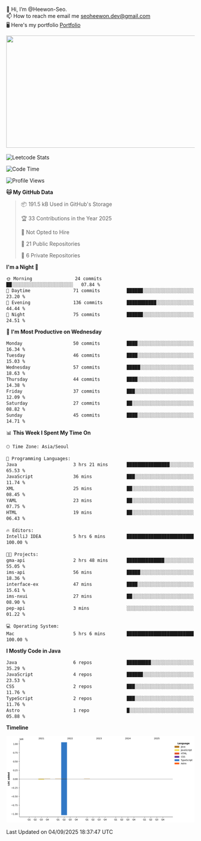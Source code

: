 👋 Hi, I’m @Heewon-Seo.  
📫 How to reach me email me seoheewon.dev@gmail.com   
🖥 Here's my portfolio [Portfolio](https://haileynotes.notion.site/HEEWON-SEO-f98fe97412ee4a6a94fd24fe6832f84c)

<a href="https://github.com/devxb/gitanimals">
<img
  src="https://render.gitanimals.org/farms/Heewon-Seo"
  width="600"
  height="300"
/>
</a>

![Leetcode Stats](https://leetcode.card.workers.dev/?username=Heewon-Seo)

 <!--START_SECTION:waka-->
![Code Time](http://img.shields.io/badge/Code%20Time-2%2C346%20hrs%2014%20mins-blue)

![Profile Views](http://img.shields.io/badge/Profile%20Views-0-blue)

**🐱 My GitHub Data** 

> 📦 191.5 kB Used in GitHub's Storage 
 > 
> 🏆 33 Contributions in the Year 2025
 > 
> 🚫 Not Opted to Hire
 > 
> 📜 21 Public Repositories 
 > 
> 🔑 6 Private Repositories 
 > 
**I'm a Night 🦉** 

```text
🌞 Morning                24 commits          ██░░░░░░░░░░░░░░░░░░░░░░░   07.84 % 
🌆 Daytime                71 commits          ██████░░░░░░░░░░░░░░░░░░░   23.20 % 
🌃 Evening                136 commits         ███████████░░░░░░░░░░░░░░   44.44 % 
🌙 Night                  75 commits          ██████░░░░░░░░░░░░░░░░░░░   24.51 % 
```
📅 **I'm Most Productive on Wednesday** 

```text
Monday                   50 commits          ████░░░░░░░░░░░░░░░░░░░░░   16.34 % 
Tuesday                  46 commits          ████░░░░░░░░░░░░░░░░░░░░░   15.03 % 
Wednesday                57 commits          █████░░░░░░░░░░░░░░░░░░░░   18.63 % 
Thursday                 44 commits          ████░░░░░░░░░░░░░░░░░░░░░   14.38 % 
Friday                   37 commits          ███░░░░░░░░░░░░░░░░░░░░░░   12.09 % 
Saturday                 27 commits          ██░░░░░░░░░░░░░░░░░░░░░░░   08.82 % 
Sunday                   45 commits          ████░░░░░░░░░░░░░░░░░░░░░   14.71 % 
```


📊 **This Week I Spent My Time On** 

```text
🕑︎ Time Zone: Asia/Seoul

💬 Programming Languages: 
Java                     3 hrs 21 mins       ████████████████░░░░░░░░░   65.53 % 
JavaScript               36 mins             ███░░░░░░░░░░░░░░░░░░░░░░   11.74 % 
XML                      25 mins             ██░░░░░░░░░░░░░░░░░░░░░░░   08.45 % 
YAML                     23 mins             ██░░░░░░░░░░░░░░░░░░░░░░░   07.75 % 
HTML                     19 mins             ██░░░░░░░░░░░░░░░░░░░░░░░   06.43 % 

🔥 Editors: 
IntelliJ IDEA            5 hrs 6 mins        █████████████████████████   100.00 % 

🐱‍💻 Projects: 
gma-api                  2 hrs 48 mins       ██████████████░░░░░░░░░░░   55.05 % 
ims-api                  56 mins             █████░░░░░░░░░░░░░░░░░░░░   18.36 % 
interface-ex             47 mins             ████░░░░░░░░░░░░░░░░░░░░░   15.61 % 
ims-nxui                 27 mins             ██░░░░░░░░░░░░░░░░░░░░░░░   08.90 % 
pep-api                  3 mins              ░░░░░░░░░░░░░░░░░░░░░░░░░   01.22 % 

💻 Operating System: 
Mac                      5 hrs 6 mins        █████████████████████████   100.00 % 
```

**I Mostly Code in Java** 

```text
Java                     6 repos             █████████░░░░░░░░░░░░░░░░   35.29 % 
JavaScript               4 repos             ██████░░░░░░░░░░░░░░░░░░░   23.53 % 
CSS                      2 repos             ███░░░░░░░░░░░░░░░░░░░░░░   11.76 % 
TypeScript               2 repos             ███░░░░░░░░░░░░░░░░░░░░░░   11.76 % 
Astro                    1 repo              █░░░░░░░░░░░░░░░░░░░░░░░░   05.88 % 
```



**Timeline**

![Lines of Code chart](https://raw.githubusercontent.com/Heewon-Seo/Heewon-Seo/main/assets/bar_graph.png)


 Last Updated on 04/09/2025 18:37:47 UTC
<!--END_SECTION:waka-->

